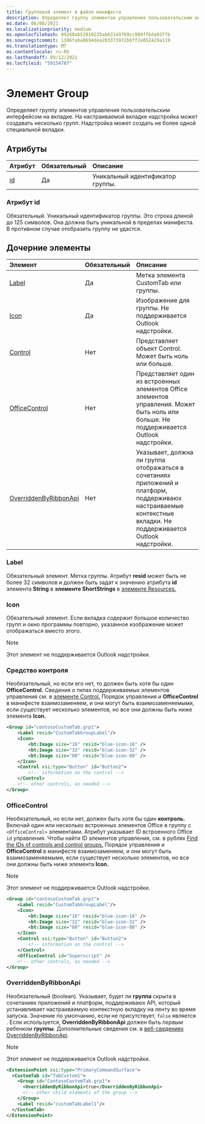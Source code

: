```yaml
---
title: Групповой элемент в файле манифеста
description: Определяет группу элементов управления пользовательским интерфейсом на вкладке.
ms.date: 06/08/2021
ms.localizationpriority: medium
ms.openlocfilehash: 09260ab52910235ab63149769cc989ffbda03ffb
ms.sourcegitcommit: 1306faba8694dea203373972b6ff2e852429a119
ms.translationtype: MT
ms.contentlocale: ru-RU
ms.lasthandoff: 09/12/2021
ms.locfileid: "59154787"
---
```

# <a name="group-element"></a>Элемент Group

Определяет группу элементов управления пользовательским интерфейсом на вкладке. На настраиваемой вкладке надстройка может создавать несколько групп. Надстройка может создать не более одной специальной вкладки.

## <a name="attributes"></a>Атрибуты

|  Атрибут  |  Обязательный  |  Описание  |
|:-----|:-----|:-----|
|  [id](#id-attribute)  |  Да  | Уникальный идентификатор группы.|

### <a name="id-attribute"></a>Атрибут id

Обязательный. Уникальный идентификатор группы. Это строка длиной до 125 символов. Она должна быть уникальной в пределах манифеста. В противном случае отобразить группу не удастся.

## <a name="child-elements"></a>Дочерние элементы

|  Элемент |  Обязательный  |  Описание  |
|:-----|:-----|:-----|
|  [Label](#label)      | Да |  Метка элемента CustomTab или группы.  |
|  [Icon](icon.md)      | Да |  Изображение для группы. Не поддерживается Outlook надстройки. |
|  [Control](#control)    | Нет |  Представляет объект Control. Может быть ноль или больше.  |
|  [OfficeControl](#officecontrol)  | Нет | Представляет один из встроенных элементов Office элементов управления. Может быть ноль или больше. Не поддерживается Outlook надстройки.|
|  [OverriddenByRibbonApi](overriddenbyribbonapi.md)      | Нет |  Указывает, должна ли группа отображаться в сочетаниях приложений и платформ, поддерживаюх настраиваемые контекстные вкладки. Не поддерживается Outlook надстройки. |

### <a name="label"></a>Label

Обязательный элемент. Метка группы. Атрибут **resid** может быть не более 32 символов и должен быть задат к значению атрибута **id** элемента **String** в **элементе ShortStrings** в [элементе Resources.](resources.md)

### <a name="icon"></a>Icon

Обязательный элемент. Если вкладка содержит большое количество групп и окно программы повторно, указанное изображение может отображаться вместо этого.

> [!NOTE]
> Этот элемент не поддерживается Outlook надстройки.

### <a name="control"></a>Средство контроля

Необязательный, но если его нет, то должен быть хотя бы один **OfficeControl.** Сведения о типах поддерживаемых элементов управления см. в [элементе Control.](control.md) Порядок  управления и **OfficeControl** в манифесте взаимозаменяем, и они могут быть взаимозаменяемыми, если существует несколько элементов, но все они должны быть ниже элемента **Icon.**

```xml
<Group id="contosoCustomTab.grp1">
    <Label resid="CustomTabGroupLabel"/>
    <Icon>
        <bt:Image size="16" resid="blue-icon-16" />
        <bt:Image size="32" resid="blue-icon-32" />
        <bt:Image size="80" resid="blue-icon-80" />
    </Icon>
    <Control xsi:type="Button" id="Button2">
        <!-- information on the control -->
    </Control>
    <!-- other controls, as needed -->
</Group>
```

### <a name="officecontrol"></a>OfficeControl

Необязательный, но если нет, должен быть хотя бы один **контроль.** Включай один или несколько встроенных элементов Office в группу с `<OfficeControl>` элементами. Атрибут указывает ID встроенного Office `id` управления. Чтобы найти ID элементов управления, см. в рублях [Find the IDs of controls and control groups.](../../design/built-in-button-integration.md#find-the-ids-of-controls-and-control-groups) Порядок  управления и **OfficeControl** в манифесте взаимозаменяем, и они могут быть взаимозаменяемыми, если существует несколько элементов, но все они должны быть ниже элемента **Icon.**

> [!NOTE]
> Этот элемент не поддерживается Outlook надстройки.

```xml
<Group id="contosoCustomTab.grp1">
    <Label resid="CustomTabGroupLabel"/>
    <Icon>
        <bt:Image size="16" resid="blue-icon-16" />
        <bt:Image size="32" resid="blue-icon-32" />
        <bt:Image size="80" resid="blue-icon-80" />
    </Icon>
    <Control xsi:type="Button" id="Button2">
        <!-- information on the control -->
    </Control>
    <OfficeControl id="Superscript" />
    <!-- other controls, as needed -->
</Group>
```

### <a name="overriddenbyribbonapi"></a>OverriddenByRibbonApi

Необязательный (boolean). Указывает, будет ли **группа** скрыта в сочетаниях приложений и платформ, поддерживаюх API, который устанавливает настраиваемую контекстную вкладку на ленту во время запуска. Значение по умолчанию, если не присутствует, `false` является . Если используется, **OverriddenByRibbonApi** должен быть *первым* ребенком **группы**. Дополнительные сведения см. в [веб-сведениях OverriddenByRibbonApi](overriddenbyribbonapi.md).

> [!NOTE]
> Этот элемент не поддерживается Outlook надстройки.

```xml
<ExtensionPoint xsi:type="PrimaryCommandSurface">
  <CustomTab id="TabCustom1">
    <Group id="ContosoCustomTab.grp1">
      <OverriddenByRibbonApi>true</OverriddenByRibbonApi>
      <!-- other child elements of the group -->
    </Group>
    <Label resid="customTabLabel1"/>
  </CustomTab>
</ExtensionPoint>
```
